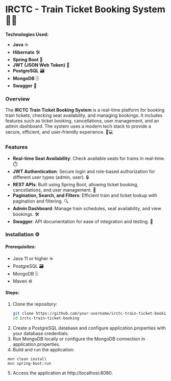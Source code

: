 # IRCTC - Train Ticket Booking System 🚆🎫

**Technologies Used:**
- **Java** ☕
- **Hibernate** 🛠️
- **Spring Boot** 🚀
- **JWT (JSON Web Token)** 🔐
- **PostgreSQL** 🗃️
- **MongoDB** 🗄️
- **Swagger** 📝

### Overview
The **IRCTC Train Ticket Booking System** is a real-time platform for booking train tickets, checking seat availability, and managing bookings. It includes features such as ticket booking, cancellations, user management, and an admin dashboard. The system uses a modern tech stack to provide a secure, efficient, and user-friendly experience. 🚆💻

### Features
- **Real-time Seat Availability**: Check available seats for trains in real-time. ⏱️
- **JWT Authentication**: Secure login and role-based authorization for different user types (admin, user). 🔒
- **REST APIs**: Built using Spring Boot, allowing ticket booking, cancellations, and user management. 🔌
- **Pagination, Search, and Filters**: Efficient train and ticket lookup with pagination and filtering. 🔍
- **Admin Dashboard**: Manage train schedules, seat availability, and view bookings. 🛠️
- **Swagger**: API documentation for ease of integration and testing. 📑

### Installation ⚙️

#### Prerequisites:
- Java 11 or higher ☕
- PostgreSQL 🗃️
- MongoDB 🗄️
- Maven ⚙️

#### Steps:
1. Clone the repository:
   ```bash
   git clone https://github.com/your-username/irctc-train-ticket-booking.git
   cd irctc-train-ticket-booking
   ```
2. Create a PostgreSQL database and configure application.properties with your database credentials.
3. Run MongoDB locally or configure the MongoDB connection in application.properties.
4. Build and run the application:
```
 mvn clean install
 mvn spring-boot:run
```
5. Access the application at http://localhost:8080.

